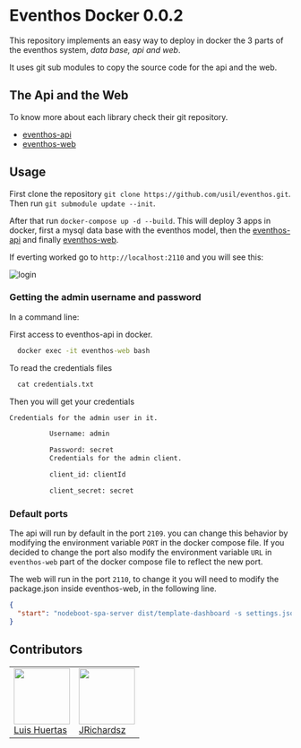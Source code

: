 # Eventhos Docker 0.0.2

This repository implements an easy way to deploy in docker the 3 parts of the eventhos system, _data base, api and web_.

It uses git sub modules to copy the source code for the api and the web.

## The Api and the Web

To know more about each library check their git repository.

- [eventhos-api](https://github.com/usil/eventhos-api)
- [eventhos-web](https://github.com/usil/eventhos-web)

## Usage

First clone the repository `git clone https://github.com/usil/eventhos.git`. Then run `git submodule update --init`.

After that run `docker-compose up -d --build`. This will deploy 3 apps in docker, first a mysql data base with the eventhos model, then the [eventhos-api](https://github.com/usil/eventhos-api) and finally [eventhos-web](https://github.com/usil/eventhos-web).

If everting worked go to `http://localhost:2110` and you will see this:

![login](https://i.ibb.co/51kZBTy/eventhos-login.jpg)

### Getting the admin username and password

In a command line:

First access to eventhos-api in docker.

```cmd
  docker exec -it eventhos-web bash
```

To read the credentials files

```cmd
  cat credentials.txt
```

Then you will get your credentials

```txt
Credentials for the admin user in it.

          Username: admin

          Password: secret
          Credentials for the admin client.

          client_id: clientId

          client_secret: secret
```

### Default ports

The api will run by default in the port `2109`. you can change this behavior by modifying the environment variable `PORT` in the docker compose file. If you decided to change the port also modify the environment variable `URL` in `eventhos-web` part of the docker compose file to reflect the new port.

The web will run in the port `2110`, to change it you will need to modify the package.json inside eventhos-web, in the following line.

```json
{
  "start": "nodeboot-spa-server dist/template-dashboard -s settings.json -p 2110 --allow-routes"
}
```

## Contributors

<table>
  <tbody>
    <td>
      <img src="https://i.ibb.co/88Tp6n5/Recurso-7.png" width="100px;"/>
      <br />
      <label><a href="https://github.com/TacEtarip">Luis Huertas</a></label>
      <br />
    </td>
    <td>
      <img src="https://avatars0.githubusercontent.com/u/3322836?s=460&v=4" width="100px;"/>
      <br />
      <label><a href="http://jrichardsz.github.io/">JRichardsz</a></label>
      <br />
    </td>
  </tbody>
</table>
